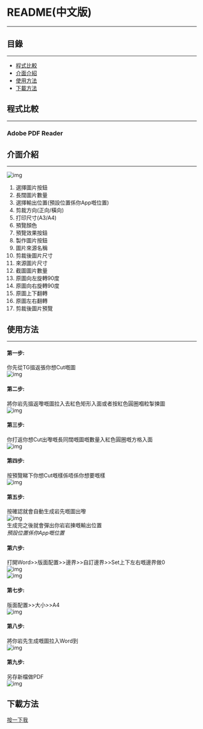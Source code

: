 README(中文版)
===========================
  
****
## 目錄  
------
* [程式比較](#程式比較)  
* [介面介紹](#介面介紹)  
* [使用方法](#使用方法)  
* [下載方法](#下載方法)  
  
## 程式比較
------
### Adobe PDF Reader
  
    
## 介面介紹
------
![img](https://na.cx/i/WCx9bpQ.jpg)  
1. 選擇圖片按鈕  
2. 長闊圖片數量  
3. 選擇輸出位置(預設位置係你App嘅位置)  
4. 剪裁方向(正向/橫向)  
5. 打印尺寸(A3/A4)  
6. 預覽顏色  
7. 預覽效果按鈕  
8. 製作圖片按鈕  
9. 圖片來源名稱  
10. 剪裁後圖片尺寸  
11. 來源圖片尺寸  
12. 截圖圖片數量  
13. 原圖向左旋轉90度  
14. 原圖向右旋轉90度  
15. 原圖上下翻轉  
16. 原圖左右翻轉  
17. 剪裁後圖片預覽  
  
## 使用方法  
------
#### 第一步:  
你先從TG搵返張你想Cut嘅圖  
![img](https://na.cx/i/37ULtNt.jpg)  
  
#### 第二步:  
將你岩先搵返嚟嘅圖拉入去紅色矩形入面或者按紅色圓圈嗰粒掣揀圖  
![img](https://na.cx/i/TkViOPE.jpg)  
  
#### 第三步:  
你打返你想Cut出嚟嘅長同闊嘅圖嘅數量入紅色圓圈嘅方格入面  
![img](https://na.cx/i/N9jjyf6.jpg)  
  
#### 第四步:  
按預覽睇下你想Cut嘅樣係唔係你想要嘅樣  
![img](https://na.cx/i/nESk2aB.jpg)  
  
#### 第五步:  
按確認就會自動生成岩先嘅圖出嚟  
![img](https://na.cx/i/MboHv5G.jpg)  
生成完之後就會彈出你岩岩揀嘅輸出位置  
*預設位置係你App嘅位置*  
  
#### 第六步:  
打開Word>>版面配置>>邊界>>自訂邊界>>Set上下左右嘅邊界做0  
![img](https://na.cx/i/2FAyCOs.jpg)  
![img](https://na.cx/i/CkNhj2T.jpg)  
  
#### 第七步:  
版面配置>>大小>>A4  
![img](https://na.cx/i/s2U3Z3E.jpg)  
  
#### 第八步:  
將你岩先生成嘅圖拉入Word到  
![img](https://na.cx/i/Ye1U6Op.jpg)  
  
#### 第九步:  
另存新檔做PDF  
![img](https://na.cx/i/tEiHwfK.jpg)  
  
## 下載方法
[按一下我](https://github.com/fightforfreedomHK/Crop/raw/master/App/CropPhoto.exe)  
